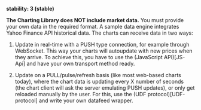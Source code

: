 **stability: 3 (stable)**

**The Charting Library does NOT include market data.** You must provide your own data in the required format. A sample data engine integrates Yahoo Finance API historical data. The charts can receive data in two ways:

1. Update in real-time with a PUSH type connection, for example through WebSocket. This way your charts will autoupdate with new prices when they arrive. To achieve this, you have to use the (JavaScript API)[JS-Api] and have your own transport method ready.

2. Update on a PULL/pulse/refresh basis (like most web-based charts today), where the chart data is updating every X number of seconds (the chart client will ask the server emulating PUSH updates), or only get reloaded manually by the user. For this, use the (UDF protocol)[UDF-protocol] and write your own datafeed wrapper. 
